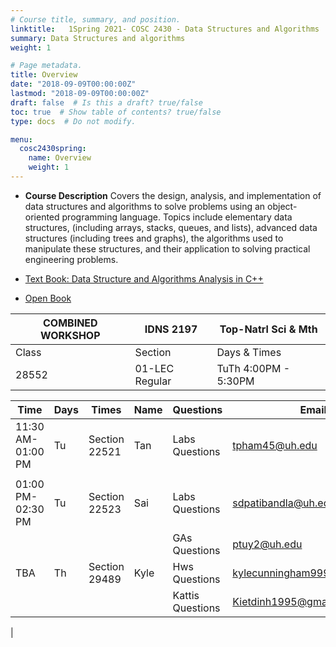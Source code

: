 ```yaml
---
# Course title, summary, and position.
linktitle:   1Spring 2021- COSC 2430 - Data Structures and Algorithms
summary: Data Structures and algorithms
weight: 1

# Page metadata.
title: Overview
date: "2018-09-09T00:00:00Z"
lastmod: "2018-09-09T00:00:00Z"
draft: false  # Is this a draft? true/false
toc: true  # Show table of contents? true/false
type: docs  # Do not modify.

menu:
  cosc2430spring:
    name: Overview
    weight: 1
---
```



*  **Course Description** 
 Covers the design, analysis, and implementation of data structures and algorithms to solve problems using an object-oriented programming language. Topics include elementary data structures, (including arrays, stacks, queues, and lists), advanced data structures (including trees and graphs), the algorithms used to manipulate these structures, and their application to solving practical engineering problems.

*  [Text Book: Data Structure and Algorithms Analysis in C++](https://books.google.com/books/about/Data_Structures_and_Algorithms_in_C++.html?id=q_NxAjqWDGoC)
<!--- <img class="centered" src="{% static 'img/Weiss288.jpg'  %}"> Textbook -->
*  [Open Book](https://open.umn.edu/opentextbooks/textbooks/open-data-structures-an-introduction)


| COMBINED WORKSHOP 	| IDNS 2197      	| Top-Natrl Sci & Mth  	|
|-------------------	|----------------	|----------------------	|
| Class             	| Section        	| Days & Times         	|
| 28552             	| 01-LEC Regular 	| TuTh 4:00PM - 5:30PM 	|


| Time              | Days | Times         | Name          | Questions      | Email                        |
|-------------------|------|---------------|---------------|----------------|------------------------------|
| 11:30 AM-01:00 PM | Tu   | Section 22521 | Tan          | Labs Questions  | tpham45@uh.edu       |
|                   |      |               |               |                |                              |
| 01:00 PM-02:30 PM | Tu   | Section 22523 |  Sai | Labs Questions  | sdpatibandla@uh.edu           |
|                   |      |               |               | GAs Questions       | ptuy2@uh.edu                 |
| TBA | Th   | Section 29489 | Kyle    | Hws Questions | kylecunningham9999@gmail.com|
|                   |      |               |               |    Kattis Questions            | Kietdinh1995@gmail.com             |
  |